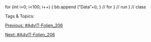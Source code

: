 for (int i=0; i<100; i++) {
bb.append  (”Data”+i);
} // for
} // run
} // class

   Tags & Topics:
   

[Previous: #AdvIT-Folien_206](AdvIT-Folien_206.md)

[Next: #AdvIT-Folien_206](AdvIT-Folien_206.md)